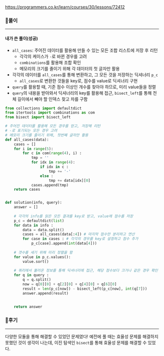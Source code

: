 https://programmers.co.kr/learn/courses/30/lessons/72412

### 📌풀이

----

#### 내가 쓴 풀이(성공)

- `all_cases`: 주어진 데이터를 활용해 만들 수 있는 모든 조합 리스트에 저장 후 리턴
  - 각각의 케이스가 `-`로 바뀐 경우를 고려
  - `combinations`를 활용해 조합 확인
  - 메모리의 크기를 줄이기 위해 각 데이터의 첫 글자만 활용
- 각각의 데이터를 `all_cases`를 통해 변환하고, 그 모든 것을 저장하는 딕셔너리 `p_c`
  - `all_cases`로 변환한 것들을 key로, 점수를 value로 딕셔너리 구현
- `query`를 활용할 때, 기준 점수 이상인 개수를 찾아야 하므로, 미리 value들을 정렬
- `query`의 내용을 받아와서 딕셔너리의 key를 활용해 접근, `bisect_left`를 통해 전체 길이에서 빼야 할 인덱스 찾고 차를 구함

```python
from collections import defaultdict
from itertools import combinations as com
from bisect import bisect_left

# 주어진 데이터를 활용해 모든 경우를 얻고, 저장해 리턴
# -로 표기되는 모든 경우 고려
# 메모리 크기를 줄이기 위해, 첫번째 글자만 활용
def all_cases(data):
    cases = []
    for i in range(5):
        for c in com(range(4), i) :
            tmp = ''
            for idx in range(4):
                if idx in c :
                    tmp += '-'
                else :
                    tmp += data[idx][0]
            cases.append(tmp)
    return cases


def solution(info, query):
    answer = []
    
    # 각각의 info를 읽은 모든 결과를 key로 받고, value에 점수를 저장
    p_c = defaultdict(list)
    for data in info :
        data = data.split()
        cases = all_cases(data[:4]) # 마지막 점수만 분리하고 연산
        for case in cases : # 각각의 경우를 key로 설정하고 점수 추가
            p_c[case].append(int(data[4])) 
    
    # 갯수를 세기 위해 미리 정렬을 함
    for value in p_c.values():
        value.sort()
    
    # 쿼리에서 불러온 정보를 통해 딕셔너리에 접근, 해당 점수보다 크거나 같은 경우 확인
    for q in query :
        q = q.split()
        now = q[0][0] + q[2][0] + q[4][0] + q[6][0]
        result = len(p_c[now]) - bisect_left(p_c[now], int(q[7]))
        answer.append(result)
        
        
    return answer
```





### 📌후기

------

다양한 모듈을 통해 해결할 수 있었던 문제였다! 예전에 풀 때는 효율성 문제를 해결하지 못했던 것이 생각이 나는데, 이진 탐색인 `bisect`를 통해 효율성 문제를 해결할 수 있었다.